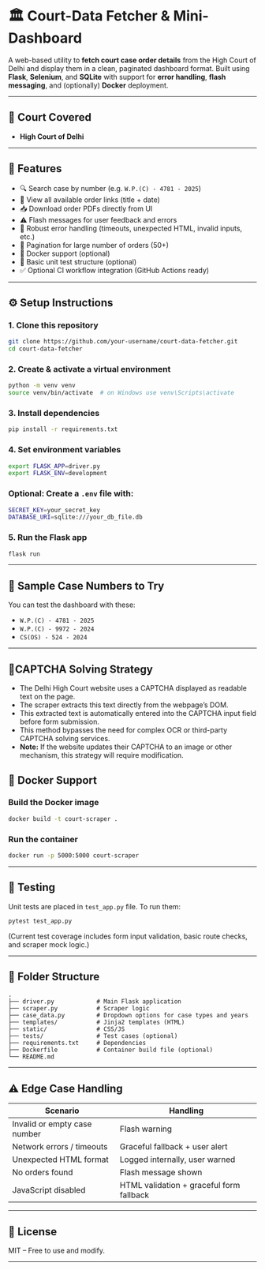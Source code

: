# 🏛️ Court-Data Fetcher & Mini-Dashboard

A web-based utility to **fetch court case order details** from the High Court of Delhi and display them in a clean, paginated dashboard format. Built using **Flask**, **Selenium**, and **SQLite** with support for **error handling**, **flash messaging**, and (optionally) **Docker** deployment.

---

## 📍 Court Covered
- **High Court of Delhi**

---

## 📌 Features

- 🔍 Search case by number (e.g. `W.P.(C) - 4781 - 2025`)
- 📄 View all available order links (title + date)
- 📥 Download order PDFs directly from UI
- ⚠️ Flash messages for user feedback and errors
- 🧱 Robust error handling (timeouts, unexpected HTML, invalid inputs, etc.)
- 🔄 Pagination for large number of orders (50+)
- 🐳 Docker support (optional)
- 🧪 Basic unit test structure (optional)
- ✅ Optional CI workflow integration (GitHub Actions ready)

---

## ⚙️ Setup Instructions

### 1. Clone this repository
```bash
git clone https://github.com/your-username/court-data-fetcher.git
cd court-data-fetcher
```

### 2. Create & activate a virtual environment
```bash
python -m venv venv
source venv/bin/activate  # on Windows use venv\Scripts\activate
```

### 3. Install dependencies
```bash
pip install -r requirements.txt
```

### 4. Set environment variables 
```bash
export FLASK_APP=driver.py
export FLASK_ENV=development
```
### Optional: Create a `.env` file with:
```bash
SECRET_KEY=your_secret_key
DATABASE_URI=sqlite:///your_db_file.db
```

### 5. Run the Flask app
```bash
flask run
```

---

## 🧪 Sample Case Numbers to Try

You can test the dashboard with these:
- `W.P.(C) - 4781 - 2025`
- `W.P.(C) - 9972 - 2024`
- `CS(OS) - 524 - 2024`

---
## 🤖CAPTCHA Solving Strategy
- The Delhi High Court website uses a CAPTCHA displayed as readable text on the page.
- The scraper extracts this text directly from the webpage’s DOM.
- This extracted text is automatically entered into the CAPTCHA input field before form submission.
- This method bypasses the need for complex OCR or third-party CAPTCHA solving services.
- **Note:** If the website updates their CAPTCHA to an image or other mechanism, this strategy will require modification.


## 🐳 Docker Support 

### Build the Docker image
```bash
docker build -t court-scraper .
```

### Run the container
```bash
docker run -p 5000:5000 court-scraper
```

---

## 🧪 Testing 

Unit tests are placed in `test_app.py` file. To run them:
```bash
pytest test_app.py
```

(Current test coverage includes form input validation, basic route checks, and scraper mock logic.)

---

## 📂 Folder Structure

```
.
├── driver.py            # Main Flask application
├── scraper.py           # Scraper logic
├── case_data.py         # Dropdown options for case types and years
├── templates/           # Jinja2 templates (HTML)
├── static/              # CSS/JS
├── tests/               # Test cases (optional)
├── requirements.txt     # Dependencies
├── Dockerfile           # Container build file (optional)
└── README.md
```

---

## ⚠️ Edge Case Handling

| Scenario                        | Handling |
|---------------------------------|----------|
| Invalid or empty case number    | Flash warning |
| Network errors / timeouts       | Graceful fallback + user alert |
| Unexpected HTML format          | Logged internally, user warned |
| No orders found                 | Flash message shown |
| JavaScript disabled             | HTML validation + graceful form fallback |

---

## 📄 License

MIT – Free to use and modify.

---
